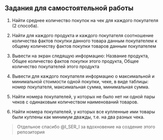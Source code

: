 ## Задания для самостоятельной работы
1. Найти среднее количество покупок на чек для каждого покупателя (2 способа).

2. Найти для каждого продукта и каждого покупателя соотношение количества
фактов покупки данного товара данным покупателем к общему количеству
фактов покупки товаров данным покупателем

3. Вывести на экран следящую информацию: Название продукта, Общее
количество фактов покупки этого продукта, Общее количество покупателей
этого продукта

4. Вывести для каждого покупателя информацию о максимальной и минимальной
стоимости одной покупки, чеке, в виде таблицы: номер покупателя,
максимальная сумма, минимальная сумма.

5. Найти номера покупателей, у которых не было нет ни одной пары чеков с
одинаковым количеством наименований товаров.

6. Найти номера покупателей, у которых все купленные ими товары были
куплены как минимум дважды, т.е. на два разных чека.

> Отдельное спасибо @I_SER_I за вдохновение на создение этого репозитория